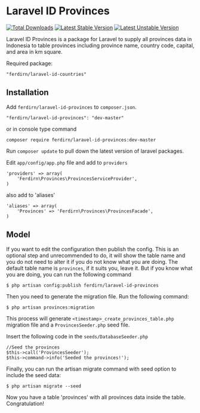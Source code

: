 # Laravel ID Provinces

[![Total Downloads](https://poser.pugx.org/ferdirn/laravel-id-provinces/downloads.svg)](https://packagist.org/packages/ferdirn/laravel-id-provinces)
[![Latest Stable Version](https://poser.pugx.org/ferdirn/laravel-id-provinces/v/stable.svg)](https://packagist.org/packages/ferdirn/laravel-id-provinces)
[![Latest Unstable Version](https://poser.pugx.org/ferdirn/laravel-id-provinces/v/unstable.svg)](https://packagist.org/packages/ferdirn/laravel-id-provinces)

Laravel ID Provinces is a package for Laravel to supply all provinces data in Indonesia to table provinces including province name, country code, capital, and area in km square.

Required package:

    "ferdirn/laravel-id-countries"


## Installation

Add `ferdirn/laravel-id-provinces` to `composer.json`.

    "ferdirn/laravel-id-provinces": "dev-master"

or in console type command

    composer require ferdirn/laravel-id-provinces:dev-master

Run `composer update` to pull down the latest version of laravel packages.

Edit `app/config/app.php` file and add to `providers`

    'providers' => array(
        'Ferdirn\Provinces\ProvincesServiceProvider',
    )

also add to 'aliases'

    'aliases' => array(
        'Provinces' => 'Ferdirn\Provinces\ProvincesFacade',
    )


## Model

If you want to edit the configuration then publish the config. This is an optional step and unrecommended to do, it will show the table name and you do not need to alter it if you do not know what you are doing. The default table name is `provinces`, if it suits you, leave it. But if you know what you are doing, you can run the following command

    $ php artisan config:publish ferdirn/laravel-id-provinces


Then you need to generate the migration file. Run the following command:

    $ php artisan provinces:migration

This process will generate `<timestamp>_create_provinces_table.php` migration file and a `ProvincesSeeder.php` seed file.

Insert the following code in the `seeds/DatabaseSeeder.php`

    //Seed the provinces
    $this->call('ProvincesSeeder');
    $this->command->info('Seeded the provinces!');

Finally, you can run the artisan migrate command with seed option to include the seed data:

    $ php artisan migrate --seed

Now you have a table 'provinces' with all provinces data inside the table. Congratulation!